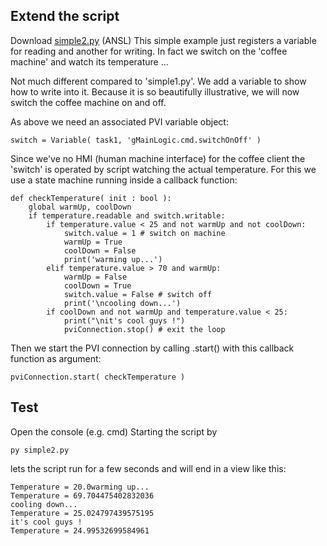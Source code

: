 ## Extend the script

Download [simple2.py](https://github.com/hilch/Pvi.py/tree/main/examples/simple2.py) (ANSL)
This simple example just registers a variable for reading and another for writing. In fact we switch on the 'coffee machine' and watch its temperature ...

Not much different compared to 'simple1.py'.
We add a variable to show how to write into it.
Because it is so beautifully illustrative, we will now switch the coffee machine on and off.

As above we need an associated PVI variable object:
```
switch = Variable( task1, 'gMainLogic.cmd.switchOnOff' )
```

Since we've no HMI (human machine interface) for the coffee client the 'switch' is operated by script watching the actual temperature.
For this we use a state machine running inside a callback function:

```
def checkTemperature( init : bool ):
    global warmUp, coolDown
    if temperature.readable and switch.writable:
        if temperature.value < 25 and not warmUp and not coolDown:
            switch.value = 1 # switch on machine
            warmUp = True
            coolDown = False
            print('warming up...')
        elif temperature.value > 70 and warmUp:
            warmUp = False
            coolDown = True
            switch.value = False # switch off
            print('\ncooling down...')        
        if coolDown and not warmUp and temperature.value < 25:
            print("\nit's cool guys !")
            pviConnection.stop() # exit the loop
```
Then we start the PVI connection by calling .start() with this callback function as argument:

```
pviConnection.start( checkTemperature )
```

## Test
Open the console (e.g. cmd)
Starting the script by
```
py simple2.py
```
lets the script run for a few seconds and will end in a view like this:
```
Temperature = 20.0warming up...
Temperature = 69.704475402832036
cooling down...
Temperature = 25.024797439575195
it's cool guys !
Temperature = 24.99532699584961
```